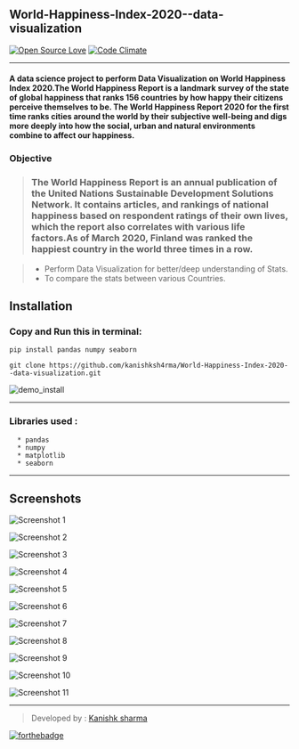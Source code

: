 ## World-Happiness-Index-2020--data-visualization

[![Open Source Love](https://badges.frapsoft.com/os/v3/open-source.svg?v=102)](https://github.com/kanishksh4rma/Cancer-Prediction-in-Early-stages) [![Code Climate](https://codeclimate.com/github/boennemann/badges.svg)](https://github.com/kanishksh4rma/Cancer-Prediction-in-Early-stages)

---

#### A data science project to perform Data Visualization on World Happiness Index 2020.The World Happiness Report is a landmark survey of the state of global happiness that ranks 156 countries by how happy their citizens perceive themselves to be. The World Happiness Report 2020 for the first time ranks cities around the world by their subjective well-being and digs more deeply into how the social, urban and natural environments combine to affect our happiness. 

### Objective

> ### The World Happiness Report is an annual publication of the United Nations Sustainable Development Solutions Network. It contains articles, and rankings of national happiness based on respondent ratings of their own lives, which the report also correlates with various life factors.As of March 2020, Finland was ranked the happiest country in the world three times in a row.

> * Perform Data Visualization for better/deep understanding of Stats.
> * To compare the stats between various Countries.

## **Installation**

### Copy and Run this in terminal: 

```
pip install pandas numpy seaborn

git clone https://github.com/kanishksh4rma/World-Happiness-Index-2020--data-visualization.git
```

![demo_install](/screenshots/demo_install.png)

---

### Libraries used : 
```
  * pandas
  * numpy
  * matplotlib
  * seaborn
```

---

## Screenshots

![Screenshot 1](/screenshots/ss1.png)

![Screenshot 2](/screenshots/ss2.png)

![Screenshot 3](/screenshots/ss3.png)

![Screenshot 4](/screenshots/ss4.png)

![Screenshot 5](/screenshots/ss5.png)

![Screenshot 6](/screenshots/ss6.png)

![Screenshot 7](/screenshots/ss7.png)

![Screenshot 8](/screenshots/ss8.png)

![Screenshot 9](/screenshots/ss9.png)

![Screenshot 10](/screenshots/ss10.png)

![Screenshot 11](/screenshots/ss11.png)

---

> Developed by : [Kanishk sharma]('github.com/kanishksh4rma')
  
[![forthebadge](https://forthebadge.com/images/badges/built-with-love.svg)](https://github.com/kanishksh4rma/World-Happiness-Index-2020--data-visualization)
